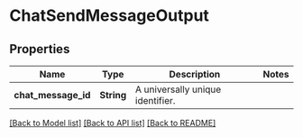 # ChatSendMessageOutput

## Properties

Name | Type | Description | Notes
------------ | ------------- | ------------- | -------------
**chat_message_id** | **String** | A universally unique identifier. | 

[[Back to Model list]](../README.md#documentation-for-models) [[Back to API list]](../README.md#documentation-for-api-endpoints) [[Back to README]](../README.md)


